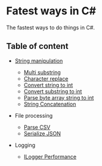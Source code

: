 # Fatest ways in C#
The fastest ways to do things in C#.

## Table of content

- [String manipulation](FastestWaysInCSharp/StringManipulation/README.md)
  - [Multi substring](FastestWaysInCSharp/StringManipulation/README.md#multi-substring)
  - [Character replace](FastestWaysInCSharp/StringManipulation/README.md#character-replace)
  - [Convert string to int](FastestWaysInCSharp/StringManipulation/README.md#convert-string-to-int)
  - [Convert substring to int](FastestWaysInCSharp/StringManipulation/README.md#convert-substring-to-int)
  - [Parse byte array string to int](FastestWaysInCSharp/StringManipulation/README.md#parse-byte-array-string-to-int)
  - [String Concatenation](FastestWaysInCSharp/StringManipulation/README.md#string-concatenation)

- File processing
  - [Parse CSV](FastestWaysInCSharp/FileProcessing/ParseCsv/README.md)
  - [Serialize JSON](FastestWaysInCSharp/FileProcessing/SerializeJson/README.md)

- Logging
  - [ILogger Performance](FastestWaysInCSharp/Logging/README.md)
